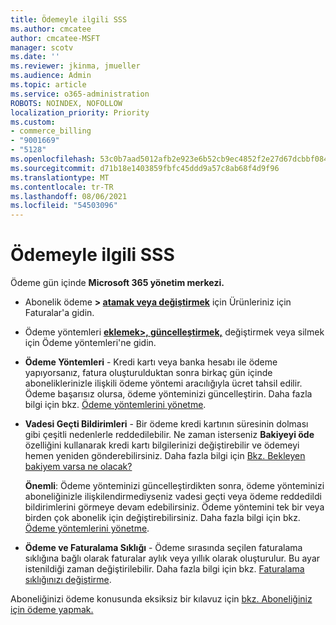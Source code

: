```yaml
---
title: Ödemeyle ilgili SSS
ms.author: cmcatee
author: cmcatee-MSFT
manager: scotv
ms.date: ''
ms.reviewer: jkinma, jmueller
ms.audience: Admin
ms.topic: article
ms.service: o365-administration
ROBOTS: NOINDEX, NOFOLLOW
localization_priority: Priority
ms.custom:
- commerce_billing
- "9001669"
- "5128"
ms.openlocfilehash: 53c0b7aad5012afb2e923e6b52cb9ec4852f2e27d67dcbbf0845616a0a8e64ad
ms.sourcegitcommit: d71b18e1403859fbfc45ddd9a57c8ab68f4d9f96
ms.translationtype: MT
ms.contentlocale: tr-TR
ms.lasthandoff: 08/06/2021
ms.locfileid: "54503096"
---
```

# <a name="payment-faq"></a>Ödemeyle ilgili SSS

Ödeme gün içinde **Microsoft 365 yönetim merkezi.**

- Abonelik ödeme **> [atamak veya değiştirmek](https://go.microsoft.com/fwlink/p/?linkid=842054)** için Ürünleriniz için Faturalar'a gidin.
- Ödeme yöntemleri **[eklemek>, güncelleştirmek,](https://go.microsoft.com/fwlink/p/?linkid=2018806)** değiştirmek veya silmek için Ödeme yöntemleri'ne gidin.

- **Ödeme Yöntemleri** - Kredi kartı veya banka hesabı ile ödeme yapıyorsanız, fatura oluşturulduktan sonra birkaç gün içinde aboneliklerinizle ilişkili ödeme yöntemi aracılığıyla ücret tahsil edilir. Ödeme başarısız olursa, ödeme yönteminizi güncelleştirin. Daha fazla bilgi için bkz. [Ödeme yöntemlerini yönetme](/microsoft-365/commerce/billing-and-payments/manage-payment-methods).

- **Vadesi Geçti Bildirimleri** - Bir ödeme kredi kartının süresinin dolması gibi çeşitli nedenlerle reddedilebilir. Ne zaman isterseniz **Bakiyeyi öde** özelliğini kullanarak kredi kartı bilgilerinizi değiştirebilir ve ödemeyi hemen yeniden gönderebilirsiniz. Daha fazla bilgi için [Bkz. Bekleyen bakiyem varsa ne olacak?](/microsoft-365/commerce/billing-and-payments/pay-for-your-subscription#what-if-i-have-an-outstanding-balance)

    **Önemli**: Ödeme yönteminizi güncelleştirdikten sonra, ödeme yönteminizi aboneliğinizle ilişkilendirmediyseniz vadesi geçti veya ödeme reddedildi bildirimlerini görmeye devam edebilirsiniz. Ödeme yöntemini tek bir veya birden çok abonelik için değiştirebilirsiniz. Daha fazla bilgi için bkz. [Ödeme yöntemlerini yönetme](/microsoft-365/commerce/billing-and-payments/manage-payment-methods).

- **Ödeme ve Faturalama Sıklığı** - Ödeme sırasında seçilen faturalama sıklığına bağlı olarak faturalar aylık veya yıllık olarak oluşturulur. Bu ayar istenildiği zaman değiştirilebilir. Daha fazla bilgi için bkz. [Faturalama sıklığınızı değiştirme](/microsoft-365/commerce/billing-and-payments/change-payment-frequency).

Aboneliğinizi ödeme konusunda eksiksiz bir kılavuz için [bkz. Aboneliğiniz için ödeme yapmak.](/microsoft-365/commerce/billing-and-payments/pay-for-your-subscription)
